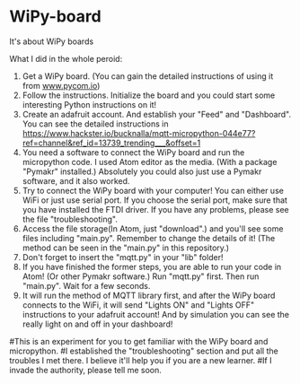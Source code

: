 # WiPy-board
It's about WiPy boards 

What I did in the whole peroid:
1. Get a WiPy board. (You can gain the detailed instructions of using it from www.pycom.io)
2. Follow the instructions. Initialize the board and you could start some interesting Python instructions on it!
3. Create an adafruit account. And establish your "Feed" and "Dashboard". You can see the detailed instructions in https://www.hackster.io/bucknalla/mqtt-micropython-044e77?ref=channel&ref_id=13739_trending___&offset=1
4. You need a software to connect the WiPy board and run the micropython code. I used Atom editor as the media. (With a package "Pymakr" installed.) Absolutely you could also just use a Pymakr software, and it also worked.
5. Try to connect the WiPy board with your computer! You can either use WiFi or just use serial port. If you choose the serial port, make sure that you have installed the FTDI driver. If you have any problems, please see the file "troubleshooting".
6. Access the file storage(In Atom, just "download".) and you'll see some files including "main.py". Remember to change the details of it! (The method can be seen in the "main.py" in this repository.)
7. Don't forget to insert the "mqtt.py" in your "lib" folder! 
8. If you have finished the former steps, you are able to run your code in Atom! (Or other Pymakr software.) Run "mqtt.py" first. Then run "main.py". Wait for a few seconds.
9. It will run the method of MQTT library first, and after the WiPy board connects to the WiFi, it will send "Lights ON" and "Lights OFF" instructions to your adafruit account! And by simulation you can see the really light on and off in your dashboard!

#This is an experiment for you to get familiar with the WiPy board and micropython. 
#I established the "troubleshooting" section and put all the troubles I met there. I believe it'll help you if you are a new learner.
#If I invade the authority, please tell me soon.
